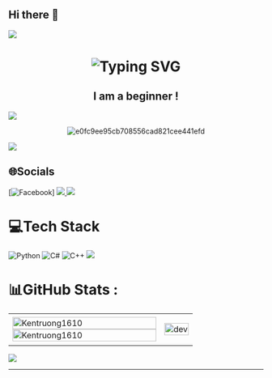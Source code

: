 ## Hi there 👋
<img src="https://user-images.githubusercontent.com/73097560/115834477-dbab4500-a447-11eb-908a-139a6edaec5c.gif">
<div style="text-align: center;">
    <h1 align="center" href="https://git.io/typing-svg"><img src="https://readme-typing-svg.herokuapp.com?font=Fira+Code&weight=900&size=25&duration=4991&pause=500&color=39FFD7&background=000000&vCenter=true&width=436&height=54&lines=HELLO%2C+MY+NAME+IS+KENTRUONG1610" alt="Typing SVG" /></h1>
    <h2 align="center">I am a beginner !</h2>
</div>


<img src="https://user-images.githubusercontent.com/73097560/115834477-dbab4500-a447-11eb-908a-139a6edaec5c.gif">

<p align="center">
  <img src="https://github.com/user-attachments/assets/a42cfca6-d510-4f7a-b410-6701fd5b6ca5" alt="e0fc9ee95cb708556cad821cee441efd">
</p>

<img src="https://user-images.githubusercontent.com/73097560/115834477-dbab4500-a447-11eb-908a-139a6edaec5c.gif">

## 🌐Socials
[![Facebook](https://facebook.com/https://www.facebook.com/viettung.truongthanh/)]
<a href="https://visitcount.itsvg.in">
  <img src="https://visitcount.itsvg.in/api?id=KenTruong1610&label=Profile%20Views&icon=0&pretty=true" />
</a>
<img src="https://user-images.githubusercontent.com/73097560/115834477-dbab4500-a447-11eb-908a-139a6edaec5c.gif">

# 💻Tech Stack
![Python](https://img.shields.io/badge/python-3670A0?style=for-the-badge&logo=python&logoColor=ffdd54) ![C#](https://img.shields.io/badge/c%23-%23239120.svg?style=for-the-badge&logo=c-sharp&logoColor=white) ![C++](https://img.shields.io/badge/c++-%2300599C.svg?style=for-the-badge&logo=c%2B%2B&logoColor=white)
<img src="https://user-images.githubusercontent.com/73097560/115834477-dbab4500-a447-11eb-908a-139a6edaec5c.gif">

# 📊GitHub Stats :
<table style="width:100%;">
  <tr>
    <td>
      <img src="https://github-readme-stats.vercel.app/api?username=Kentruong1610&theme=radical&hide_border=false&include_all_commits=false&count_private=false"alt="Kentruong1610" width="100%"/>
      <img src="https://github-readme-stats.vercel.app/api/top-langs/?username=KenTruong1610&theme=radical&hide_border=false&include_all_commits=false&count_private=false&layout=compact" alt="Kentruong1610" width="100%"/>
    </td>
    <td>
      <p align="center"> 
        <img src="https://cdn.dribbble.com/users/1059583/screenshots/4171367/coding-freak.gif" alt="dev" width="100%"/>
      </p>
    </td>
  </tr>
</table>

<img src="https://user-images.githubusercontent.com/73097560/115834477-dbab4500-a447-11eb-908a-139a6edaec5c.gif">

---
